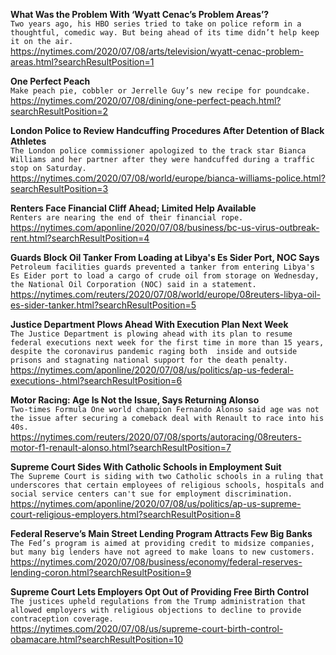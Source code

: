 **What Was the Problem With ‘Wyatt Cenac’s Problem Areas’?**\
`Two years ago, his HBO series tried to take on police reform in a thoughtful, comedic way. But being ahead of its time didn’t help keep it on the air.`\
https://nytimes.com/2020/07/08/arts/television/wyatt-cenac-problem-areas.html?searchResultPosition=1

**One Perfect Peach**\
`Make peach pie, cobbler or Jerrelle Guy’s new recipe for poundcake.`\
https://nytimes.com/2020/07/08/dining/one-perfect-peach.html?searchResultPosition=2

**London Police to Review Handcuffing Procedures After Detention of Black Athletes**\
`The London police commissioner apologized to the track star Bianca Williams and her partner after they were handcuffed during a traffic stop on Saturday.`\
https://nytimes.com/2020/07/08/world/europe/bianca-williams-police.html?searchResultPosition=3

**Renters Face Financial Cliff Ahead; Limited Help Available**\
`Renters are nearing the end of their financial rope. `\
https://nytimes.com/aponline/2020/07/08/business/bc-us-virus-outbreak-rent.html?searchResultPosition=4

**Guards Block Oil Tanker From Loading at Libya's Es Sider Port, NOC Says**\
`Petroleum facilities guards prevented a tanker from entering Libya's Es Eider port to load a cargo of crude oil from storage on Wednesday, the National Oil Corporation (NOC) said in a statement.`\
https://nytimes.com/reuters/2020/07/08/world/europe/08reuters-libya-oil-es-sider-tanker.html?searchResultPosition=5

**Justice Department Plows Ahead With Execution Plan Next Week**\
`The Justice Department is plowing ahead with its plan to resume federal executions next week for the first time in more than 15 years, despite the coronavirus pandemic raging both  inside and outside prisons and stagnating national support for the death penalty. `\
https://nytimes.com/aponline/2020/07/08/us/politics/ap-us-federal-executions-.html?searchResultPosition=6

**Motor Racing: Age Is Not the Issue, Says Returning Alonso**\
`Two-times Formula One world champion Fernando Alonso said age was not the issue after securing a comeback deal with Renault to race into his 40s.`\
https://nytimes.com/reuters/2020/07/08/sports/autoracing/08reuters-motor-f1-renault-alonso.html?searchResultPosition=7

**Supreme Court Sides With Catholic Schools in Employment Suit**\
`The Supreme Court is siding with two Catholic schools in a ruling that underscores that certain employees of religious schools, hospitals and social service centers can't sue for employment discrimination.`\
https://nytimes.com/aponline/2020/07/08/us/politics/ap-us-supreme-court-religious-employers.html?searchResultPosition=8

**Federal Reserve’s Main Street Lending Program Attracts Few Big Banks**\
`The Fed’s program is aimed at providing credit to midsize companies, but many big lenders have not agreed to make loans to new customers.`\
https://nytimes.com/2020/07/08/business/economy/federal-reserves-lending-coron.html?searchResultPosition=9

**Supreme Court Lets Employers Opt Out of Providing Free Birth Control**\
`The justices upheld regulations from the Trump administration that allowed employers with religious objections to decline to provide contraception coverage.`\
https://nytimes.com/2020/07/08/us/supreme-court-birth-control-obamacare.html?searchResultPosition=10


